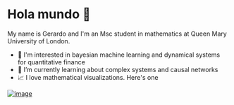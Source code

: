 # Hola mundo 👋

My name is Gerardo and I'm an Msc student in mathematics at Queen Mary University of London.

- 🤖 I'm interested in bayesian machine learning and dynamical systems for quantitative finance
- 🌱 I’m currently learning about complex systems and causal networks
- 📈 I love mathematical visualizations. Here's one


[![image](https://user-images.githubusercontent.com/4108759/116522890-91a1e380-a8cd-11eb-82d8-ea9664700bea.gif)](https://github.com/gerdm/misc/blob/master/2021-04/complex-systems.ipynb)


<!--
**gerdm/gerdm** is a ✨ _special_ ✨ repository because its `README.md` (this file) appears on your GitHub profile.

Here are some ideas to get you started:

- 🔭 I’m currently working on ...
- 👯 I’m looking to collaborate on ...
- 🤔 I’m looking for help with ...
- 💬 Ask me about ...
- 📫 How to reach me: ...
- 😄 Pronouns: ...
- ⚡ Fun fact: ...
-->

